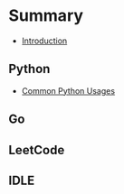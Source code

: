 # Summary

* [Introduction](README.md)

## Python

* [Common Python Usages](python/common-python-usages.md)

## Go

## LeetCode

## IDLE

